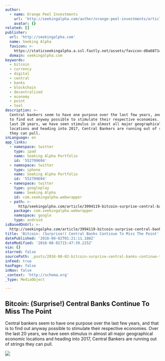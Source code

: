 ```yaml
---
author:
  - name: Orange Peel Investments
    url: 'http://seekingalpha.com/author/orange-peel-investments/articles'
    avatar: {}
related: []
publisher:
  url: 'http://seekingalpha.com'
  name: Seeking Alpha
  favicon: >-
    https://staticseekingalpha.a.ssl.fastly.net/assets/favicon-d8a68714f8b18f200bbdab463556289870b8fc0c008d85fda68e41ebfb724635.ico
  domain: seekingalpha.com
keywords:
  - bitcoin
  - currency
  - digital
  - central
  - banks
  - blockchain
  - decentralized
  - economy
  - point
  - tool
description: >-
  Central bankers seem to have one purpose over the last few years, and that is
  to find out anyway possible to stimulate their respective economies. Over the
  last 20 years, we have seen stimulus in almost all major geographical economic
  locations and heading into 2017, Central Bankers are running out of strings
  they can pull.
inLanguage: en
app_links:
  - namespace: twitter
    type: ipad
    name: Seeking Alpha Portfolio
    id: '552799694'
  - namespace: twitter
    type: iphone
    name: Seeking Alpha Portfolio
    id: '552799694'
  - namespace: twitter
    type: googleplay
    name: Seeking Alpha
    id: com.seekingalpha.webwrapper
  - path: >-
      http/seekingalpha.com/article/3994119-bitcoin-surprise-central-banks-continue-miss-point?source=google_app_index
    package: com.seekingalpha.webwrapper
    namespace: google
    type: android
isBasedOnUrl: >-
  http://seekingalpha.com/article/3994119-bitcoin-surprise-central-banks-continue-miss-point
title: 'Bitcoin: (Surprise!) Central Banks Continue To Miss The Point'
datePublished: '2016-08-02T01:21:11.180Z'
dateModified: '2016-08-01T15:47:39.225Z'
via: {}
starred: false
sourcePath: _posts/2016-08-02-bitcoin-surprise-central-banks-continue-to-miss-the-poin.md
inFeed: true
hasPage: false
inNav: false
_context: 'http://schema.org'
_type: MediaObject

---
```

<article style=""><h1>Bitcoin: (Surprise!) Central Banks Continue To Miss The Point</h1><p>Central bankers seem to have one purpose over the last few years, and that is to find out anyway possible to stimulate their respective economies. Over the last 20 years, we have seen stimulus in almost all major geographical economic locations and heading into 2017, Central Bankers are running out of strings they can pull.</p><img src="https://staticseekingalpha.a.ssl.fastly.net/images/marketing_images/aircraft/aircraft_drone_helicopter_night_air_force.jpeg" /></article>